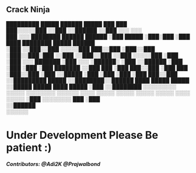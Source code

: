 ## Crack Ninja

                                 
   █████████                               █████             ██████   █████  ███                ███           
  ███░░░░░███                             ░░███             ░░██████ ░░███  ░░░                ░░░            
 ███     ░░░  ████████   ██████    ██████  ░███ █████        ░███░███ ░███  ████  ████████     █████  ██████  
░███         ░░███░░███ ░░░░░███  ███░░███ ░███░░███         ░███░░███░███ ░░███ ░░███░░███   ░░███  ░░░░░███ 
░███          ░███ ░░░   ███████ ░███ ░░░  ░██████░          ░███ ░░██████  ░███  ░███ ░███    ░███   ███████ 
░░███     ███ ░███      ███░░███ ░███  ███ ░███░░███         ░███  ░░█████  ░███  ░███ ░███    ░███  ███░░███ 
 ░░█████████  █████    ░░████████░░██████  ████ █████        █████  ░░█████ █████ ████ █████   ░███ ░░████████
  ░░░░░░░░░  ░░░░░      ░░░░░░░░  ░░░░░░  ░░░░ ░░░░░        ░░░░░    ░░░░░ ░░░░░ ░░░░ ░░░░░    ░███  ░░░░░░░░ 
                                                                                           ███ ░███           
                                                                                          ░░██████            
                                                                                           ░░░░░░             

# Under Development Please Be patient :)

***Contributors:
@Adi2K
@Prajwalbond***
